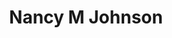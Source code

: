 ---
pid: fs390
title: Nancy M Johnson
location_transcription: Mural
coordinates: "[-75.150030265787, 39.955444744055]"
zipcode: '19010'
gen_neighborhood: 
neighborhood: Brwn Mawr
outside_phl: 'Bryn Mawr PA '
age: '65'
age_range: 60-69
instagram: 
image_file_name: fs_390.jpg
proposal_transcription: Inventor of artificial freezer for ice cream - Philadelphia
  native
topic: Person,Technology
topic_summary: 0, 0, 0
type: Other No Form
keywords_other: 
credit: Jann Nielsen
image_labels: 
twitter: 
facebook: 
permalink: "/monuments/fs390/"
layout: item-page
---